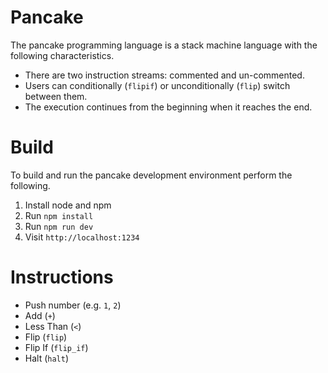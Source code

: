 # Pancake

The pancake programming language is a stack machine language with the following characteristics.
 * There are two instruction streams: commented and un-commented.
 * Users can conditionally (`flipif`) or unconditionally (`flip`) switch between them.
 * The execution continues from the beginning when it reaches the end.

# Build

To build and run the pancake development environment perform the following.

1. Install node and npm
2. Run `npm install`
3. Run `npm run dev`
4. Visit `http://localhost:1234`

# Instructions
* Push number (e.g. `1`, `2`)
* Add (`+`)
* Less Than (`<`)
* Flip (`flip`)
* Flip If (`flip_if`)
* Halt (`halt`)
